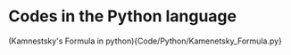  # Codes in the Python language
 (Kamnestsky's Formula in python){Code/Python/Kamenetsky_Formula.py}
